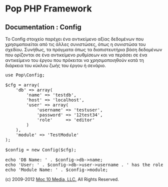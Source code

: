 Pop PHP Framework
=================

Documentation : Config
----------------------

Το Config στοιχείο παρέχει ένα αντικείμενο αξίας δεδομένων που χρησιμοποιείται από τις άλλες συνιστώσες, όπως η συνιστώσα του σχεδίου. Συνήθως, τα πράγματα όπως τα διαπιστευτήρια βάση δεδομένων που ορίζονται σε ένα αντικείμενο ρυθμίσεων και να περάσει σε ένα αντικείμενο του έργου που πρόκειται να χρησιμοποιηθούν κατά τη διάρκεια του κύκλου ζωής του έργου ή σενάριο.


<pre>
use Pop\Config;

$cfg = array(
    'db' => array(
        'name' => 'testdb',
        'host' => 'localhost',
        'user' => array(
            'username' => 'testuser',
            'password' => '12test34',
            'role'     => 'editor'
        )
    ),
    'module' => 'TestModule'
);

$config = new Config($cfg);

echo 'DB Name: ' . $config->db->name;
echo 'User: ' . $config->db->user->username . ' has the role: ' . $config->db->user->role;
echo 'Module Name: ' . $config->module;
</pre>

(c) 2009-2012 [Moc 10 Media, LLC.](http://www.moc10media.com) All Rights Reserved.
